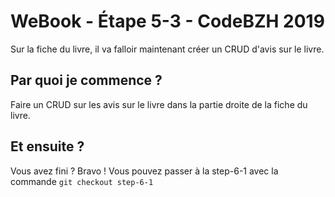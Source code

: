 # WeBook - Étape 5-3 - CodeBZH 2019

Sur la fiche du livre, il va falloir maintenant créer un CRUD d'avis sur le livre. 

## Par quoi je commence ? 

Faire un CRUD sur les avis sur le livre dans la partie droite de la fiche du livre.

## Et ensuite ? 

Vous avez fini ? Bravo ! Vous pouvez passer à la step-6-1 avec la commande ```git checkout step-6-1```